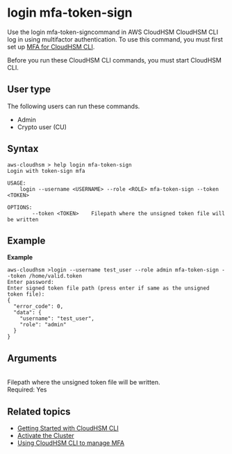 # login mfa\-token\-sign<a name="cloudhsm_cli-login-mfa-token-sign"></a>

Use the login mfa\-token\-signcommand in AWS CloudHSM CloudHSM CLI log in using multifactor authentication\. To use this command, you must first set up [MFA for CloudHSM CLI](login-mfa-token-sign.md)\.

Before you run these CloudHSM CLI commands, you must start CloudHSM CLI\.

## User type<a name="cloudhsm_cli-login-mfa-token-userType"></a>

The following users can run these commands\.
+ Admin
+ Crypto user \(CU\)

## Syntax<a name="cloudhsm_cli-login-mfa-token-syntax"></a>

```
aws-cloudhsm > help login mfa-token-sign
Login with token-sign mfa

USAGE:
    login --username <USERNAME> --role <ROLE> mfa-token-sign --token <TOKEN> 

OPTIONS:
        --token <TOKEN>    Filepath where the unsigned token file will be written
```

## Example<a name="cloudhsm_cli-login-mfa-token-example"></a>

**Example**  

```
aws-cloudhsm >login --username test_user --role admin mfa-token-sign --token /home/valid.token
Enter password:
Enter signed token file path (press enter if same as the unsigned token file):
{
  "error_code": 0,
  "data": {
    "username": "test_user",
    "role": "admin"
  }
}
```

## Arguments<a name="cloudhsm_cli-login-mfa-token-arguments"></a>

***<token>***  
Filepath where the unsigned token file will be written\.  
Required: Yes

## Related topics<a name="cloudhsm_cli-login-mfa-token-seeAlso"></a>
+ [Getting Started with CloudHSM CLI](cloudhsm_cli-getting-started.md)
+ [Activate the Cluster](activate-cluster.md)
+ [Using CloudHSM CLI to manage MFA](login-mfa-token-sign.md)